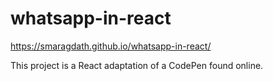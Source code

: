 # whatsapp-in-react

https://smaragdath.github.io/whatsapp-in-react/

This project is a React adaptation of a CodePen found online.
